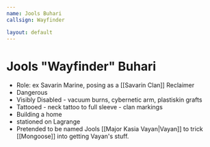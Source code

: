 ```yaml
---
name: Jools Buhari
callsign: Wayfinder

layout: default
---
```


# Jools "Wayfinder" Buhari

- Role: ex Savarin Marine, posing as a [[Savarin Clan]] Reclaimer
- Dangerous
- Visibly Disabled - vacuum burns, cybernetic arm, plastiskin grafts
- Tattooed - neck tattoo to full sleeve - clan markings
- Building a home
- stationed on Lagrange
- Pretended to be named Jools [[Major Kasia Vayan|Vayan]] to trick [[Mongoose]] into getting Vayan's stuff.